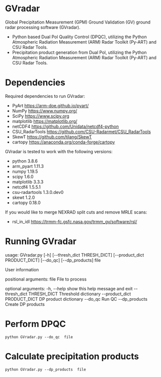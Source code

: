# GVradar
Global Precipitation Measurement (GPM) Ground Validation (GV) ground radar processing software (GVradar). 
* Python based Dual Pol Quality Control (DPQC), utilizing the Python Atmospheric Radiation Measurement (ARM) Radar Toolkit (Py-ART) and CSU Radar Tools.
* Precipitation product generation from Dual Pol, utilizing the Python Atmospheric Radiation Measurement (ARM) Radar Toolkit (Py-ART) and CSU Radar Tools.

Dependencies
============

Required dependencies to run GVradar:

* PyArt <https://arm-doe.github.io/pyart/>
* NumPy <https://www.numpy.org/>
* SciPy <https://www.scipy.org>
* matplotlib <https://matplotlib.org/>
* netCDF4 <https://github.com/Unidata/netcdf4-python>
* CSU_RadarTools <https://github.com/CSU-Radarmet/CSU_RadarTools>
* SkewT <https://github.com/tjlang/SkewT>
* cartopy <https://anaconda.org/conda-forge/cartopy>

GVradar is tested to work with the following versions:

* python                    3.8.6
* arm_pyart                 1.11.3
* numpy                     1.19.5
* scipy                     1.6.0
* matplotlib                3.3.3
* netcdf4                   1.5.5.1
* csu-radartools            1.3.0.dev0
* skewt                     1.2.0
* cartopy                   0.18.0

If you would like to merge NEXRAD split cuts and remove MRLE scans:

* rsl_in_idl <https://trmm-fc.gsfc.nasa.gov/trmm_gv/software/rsl/>

Running GVradar
==============

usage: GVradar.py [-h] [--thresh_dict THRESH_DICT] [--product_dict PRODUCT_DICT] [--do_qc] [--dp_products] file

User information

positional arguments:
  file  File to process

optional arguments:
  -h, --help                      show this help message and exit
  --thresh_dict THRESH_DICT       Threshold dictionary
  --product_dict PRODUCT_DICT     DP product dictionary
  --do_qc                         Run QC
  --dp_products                   Create DP products

Perform DPQC
============

    python GVradar.py --do_qc  file
    
Calculate precipitation products
===============================

    python GVradar.py --dp_products  file
